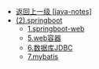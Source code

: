 - [返回上一级 [java-notes]](java-notes/)
- [(2).springboot](java-notes/(2).springboot/)
  - [1.springboot-web](java-notes/(2).springboot/1.springboot-web.md)
  - [5.web容器](java-notes/(2).springboot/5.web容器.md)
  - [6.数据库JDBC](java-notes/(2).springboot/6.数据库JDBC.md)
  - [7.mybatis](java-notes/(2).springboot/7.mybatis.md)
